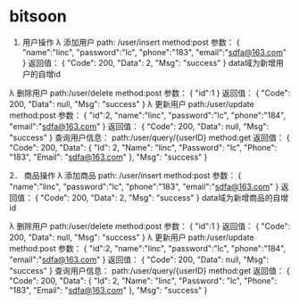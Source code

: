 # bitsoon
1.	用户操作
λ	添加用户
path: /user/insert
method:post
参数：
{
	"name":"linc",
	"password":"lc",
	"phone":"183",
	"email":"sdfa@163.com"
}
返回值：
   {
    "Code": 200,
    "Data": 2,
    "Msg": "success"
}
data域为新增用户的自增id

λ	删除用户
path:/user/delete
method:post
参数：
{
	"id":1
}
返回值：
{
    "Code": 200,
    "Data": null,
    "Msg": "success"
}
λ	更新用户
path:/user/update
method:post
参数：
{
	"id":2,
	"name":"linc",
	"password":"lc",
	"phone":"184",
	"email":"sdfa@163.com"
}
返回值：
{
    "Code": 200,
    "Data": null,
    "Msg": "success"
}
查询用户信息：
path:/user/query/{userID}
method:get
返回值：
{
    "Code": 200,
    "Data": {
        "Id": 2,
        "Name": "linc",
        "Password": "lc",
        "Phone": "183",
        "Email": "sdfa@163.com"
    },
    "Msg": "success"
}

2．	商品操作
λ	添加商品
path: /user/insert
method:post
参数：
{
	"name":"linc",
	"password":"lc",
	"phone":"183",
	"email":"sdfa@163.com"
}
返回值：
   {
    "Code": 200,
    "Data": 2,
    "Msg": "success"
}
data域为新增商品的自增id

λ	删除用户
path:/user/delete
method:post
参数：
{
	"id":1
}
返回值：
{
    "Code": 200,
    "Data": null,
    "Msg": "success"
}
λ	更新用户
path:/user/update
method:post
参数：
{
	"id":2,
	"name":"linc",
	"password":"lc",
	"phone":"184",
	"email":"sdfa@163.com"
}
返回值：
{
    "Code": 200,
    "Data": null,
    "Msg": "success"
}
查询用户信息：
path:/user/query/{userID}
method:get
返回值：
{
    "Code": 200,
    "Data": {
        "Id": 2,
        "Name": "linc",
        "Password": "lc",
        "Phone": "183",
        "Email": "sdfa@163.com"
    },
    "Msg": "success"
}

